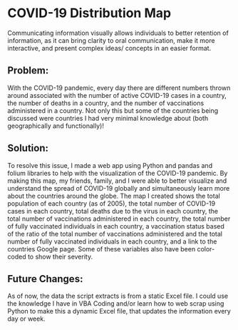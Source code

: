 # COVID-19  Distribution Map

Communicating information visually allows individuals to better retention of information, as it can bring clarity to oral communication, make it more interactive, and 
present complex ideas/ concepts in an easier format. 

## Problem: 

With the COVID-19 pandemic, every day there are different numbers thrown around associated with the number of active COVID-19 cases in a country, the number of deaths in 
a country, and the number of vaccinations administered in a country. Not only this but some of the countries being discussed were countries I had very minimal knowledge 
about (both geographically and functionally)!

## Solution: 

To resolve this issue, I made a web app using Python and pandas and folium libraries to help with the visualization of the COVID-19 pandemic. By making this map, my 
friends, family, and I were able to better visualize and understand the spread of COVID-19 globally and simultaneously learn more about the countries around the globe. 
The map I created shows the total population of each country (as of 2005), the total number of COVID-19 cases in each country, total deaths due to the virus in each 
country, the total number of vaccinations administered in each country, the total number of fully vaccinated individuals in each country, a vaccination status based of 
the ratio of the total number of vaccinations administered and the total number of fully vaccinated individuals in each country, and a link to the countries Google page. 
Some of these variables also have been color-coded to show their severity.

## Future Changes:

As of now, the data the script extracts is from a static Excel file. I could use the knowledge I have in VBA Coding and/or learn how to web scrap using Python to make 
this a dynamic Excel file, that updates the information every day or week. 
